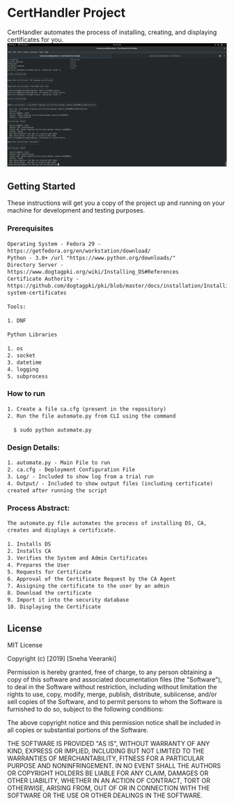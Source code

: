 # CertHandler Project
CertHandler automates the process of installing, creating, and displaying certificates for you.
![Example Output](https://raw.githubusercontent.com/snehaveeranki/CertHandler/master/OutputScreenshot.png)

## Getting Started

These instructions will get you a copy of the project up and running on your machine for development and testing purposes. 

### Prerequisites
	Operating System - Fedora 29 - https://getfedora.org/en/workstation/download/
	Python - 3.0+ /url "https://www.python.org/downloads/"
	Directory Server - https://www.dogtagpki.org/wiki/Installing_DS#References 
	Certificate Authority - https://github.com/dogtagpki/pki/blob/master/docs/installation/Installing_CA.md#verifying-system-certificates
	
	Tools:

	1. DNF
	
	Python Libraries

	1. os
	2. socket	
	3. datetime
	4. logging
	5. subprocess

### How to run

	1. Create a file ca.cfg (present in the repository)
	2. Run the file automate.py from CLI using the command 
	   
	  $ sudo python automate.py

### Design Details:

	1. automate.py - Main File to run
	2. ca.cfg - Deployment Configuration File
	3. Log/ - Included to show log from a trial run
	4. Output/ - Included to show output files (including certificate) created after running the script

### Process Abstract:

	The automate.py file automates the process of installing DS, CA, creates and displays a certificate.
	
	1. Installs DS
	2. Installs CA
	3. Verifies the System and Admin Certificates
	4. Prepares the User
	5. Requests for Certificate
	6. Approval of the Certificate Request by the CA Agent
	7. Assigning the certificate to the user by an admin
	8. Download the certificate 
	9. Import it into the security database 
	10. Displaying the Certificate
	

## License
MIT License

Copyright (c) [2019] [Sneha Veeranki]

Permission is hereby granted, free of charge, to any person obtaining a copy
of this software and associated documentation files (the "Software"), to deal
in the Software without restriction, including without limitation the rights
to use, copy, modify, merge, publish, distribute, sublicense, and/or sell
copies of the Software, and to permit persons to whom the Software is
furnished to do so, subject to the following conditions:

The above copyright notice and this permission notice shall be included in all
copies or substantial portions of the Software.

THE SOFTWARE IS PROVIDED "AS IS", WITHOUT WARRANTY OF ANY KIND, EXPRESS OR
IMPLIED, INCLUDING BUT NOT LIMITED TO THE WARRANTIES OF MERCHANTABILITY,
FITNESS FOR A PARTICULAR PURPOSE AND NONINFRINGEMENT. IN NO EVENT SHALL THE
AUTHORS OR COPYRIGHT HOLDERS BE LIABLE FOR ANY CLAIM, DAMAGES OR OTHER
LIABILITY, WHETHER IN AN ACTION OF CONTRACT, TORT OR OTHERWISE, ARISING FROM,
OUT OF OR IN CONNECTION WITH THE SOFTWARE OR THE USE OR OTHER DEALINGS IN THE
SOFTWARE.



